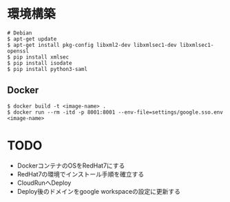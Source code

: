 # 環境構築

```
# Debian
$ apt-get update
$ apt-get install pkg-config libxml2-dev libxmlsec1-dev libxmlsec1-openssl
$ pip install xmlsec
$ pip install isodate
$ pip install python3-saml
```

## Docker

```
$ docker build -t <image-name> .
$ docker run --rm -itd -p 8001:8001 --env-file=settings/google.sso.env <image-name>
```


# TODO

- DockerコンテナのOSをRedHat7にする
- RedHat7の環境でインストール手順を確立する
- CloudRunへDeploy
- Deploy後のドメインをgoogle workspaceの設定に更新する
